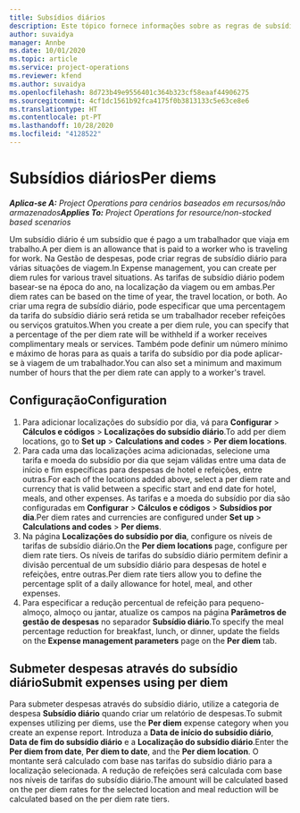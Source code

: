 ```yaml
---
title: Subsídios diários
description: Este tópico fornece informações sobre as regras de subsídio diário por dia que são utilizadas na gestão de Despesas.
author: suvaidya
manager: Annbe
ms.date: 10/01/2020
ms.topic: article
ms.service: project-operations
ms.reviewer: kfend
ms.author: suvaidya
ms.openlocfilehash: 8d723b49e9556401c364b323cf58eaaf44906275
ms.sourcegitcommit: 4cf1dc1561b92fca4175f0b3813133c5e63ce8e6
ms.translationtype: HT
ms.contentlocale: pt-PT
ms.lasthandoff: 10/28/2020
ms.locfileid: "4128522"
---
```

# <a name="per-diems"></a><span data-ttu-id="777f8-103">Subsídios diários</span><span class="sxs-lookup"><span data-stu-id="777f8-103">Per diems</span></span>

<span data-ttu-id="777f8-104">_**Aplica-se A:** Project Operations para cenários baseados em recursos/não armazenados_</span><span class="sxs-lookup"><span data-stu-id="777f8-104">_**Applies To:** Project Operations for resource/non-stocked based scenarios_</span></span>


<span data-ttu-id="777f8-105">Um subsídio diário é um subsídio que é pago a um trabalhador que viaja em trabalho.</span><span class="sxs-lookup"><span data-stu-id="777f8-105">A per diem is an allowance that is paid to a worker who is traveling for work.</span></span> <span data-ttu-id="777f8-106">Na Gestão de despesas, pode criar regras de subsídio diário para várias situações de viagem.</span><span class="sxs-lookup"><span data-stu-id="777f8-106">In Expense management, you can create per diem rules for  various travel situations.</span></span> <span data-ttu-id="777f8-107">As tarifas de subsídio diário podem basear-se na época do ano, na localização da viagem ou em ambas.</span><span class="sxs-lookup"><span data-stu-id="777f8-107">Per diem rates can be based on the time of year, the travel location, or both.</span></span> <span data-ttu-id="777f8-108">Ao criar uma regra de subsídio diário, pode especificar que uma percentagem da tarifa do subsídio diário será retida se um trabalhador receber refeições ou serviços gratuitos.</span><span class="sxs-lookup"><span data-stu-id="777f8-108">When you create a per diem  rule, you can specify that a percentage of the per diem rate will be withheld if a worker receives complimentary meals or services.</span></span> <span data-ttu-id="777f8-109">Também pode definir um número mínimo e máximo de horas para as quais a tarifa do subsídio por dia pode aplicar-se à viagem de um trabalhador.</span><span class="sxs-lookup"><span data-stu-id="777f8-109">You can also set a minimum and maximum number of hours that the per diem rate can apply to a worker's travel.</span></span>

## <a name="configuration"></a><span data-ttu-id="777f8-110">Configuração</span><span class="sxs-lookup"><span data-stu-id="777f8-110">Configuration</span></span> 

1. <span data-ttu-id="777f8-111">Para adicionar localizações do subsídio por dia, vá para **Configurar** > **Cálculos e códigos** > **Localizações do subsídio diário**.</span><span class="sxs-lookup"><span data-stu-id="777f8-111">To add per diem locations, go to **Set up** > **Calculations and codes** > **Per diem locations**.</span></span>
2. <span data-ttu-id="777f8-112">Para cada uma das localizações acima adicionadas, selecione uma tarifa e moeda do subsídio por dia que sejam válidas entre uma data de início e fim específicas para despesas de hotel e refeições, entre outras.</span><span class="sxs-lookup"><span data-stu-id="777f8-112">For each of the locations added above, select a per diem rate and currency that is valid between a specific start and end date for hotel, meals, and other expenses.</span></span> <span data-ttu-id="777f8-113">As tarifas e a moeda do subsídio por dia são configuradas em **Configurar** > **Cálculos e códigos** > **Subsídios por dia**.</span><span class="sxs-lookup"><span data-stu-id="777f8-113">Per diem rates and currencies are configured under **Set up** > **Calculations and codes** > **Per diems**.</span></span>
3. <span data-ttu-id="777f8-114">Na página **Localizações do subsídio por dia**, configure os níveis de tarifas de subsídio diário.</span><span class="sxs-lookup"><span data-stu-id="777f8-114">On the **Per diem locations** page, configure per diem rate tiers.</span></span> <span data-ttu-id="777f8-115">Os níveis de tarifas do subsídio diário permitem definir a divisão percentual de um subsídio diário para despesas de hotel e refeições, entre outras.</span><span class="sxs-lookup"><span data-stu-id="777f8-115">Per diem rate tiers allow you to define the percentage split of a daily allowance for hotel, meal, and other expenses.</span></span> 
4. <span data-ttu-id="777f8-116">Para especificar a redução percentual de refeição para pequeno-almoço, almoço ou jantar, atualize os campos na página **Parâmetros de gestão de despesas** no separador **Subsídio diário**.</span><span class="sxs-lookup"><span data-stu-id="777f8-116">To specify the meal percentage reduction for breakfast, lunch, or dinner, update the fields on the **Expense management parameters** page on the **Per diem** tab.</span></span> 
    
## <a name="submit-expenses-using-per-diem"></a><span data-ttu-id="777f8-117">Submeter despesas através do subsídio diário</span><span class="sxs-lookup"><span data-stu-id="777f8-117">Submit expenses using per diem</span></span>
<span data-ttu-id="777f8-118">Para submeter despesas através do subsídio diário, utilize a categoria de despesa **Subsídio diário** quando criar um relatório de despesas.</span><span class="sxs-lookup"><span data-stu-id="777f8-118">To submit expenses utilizing per diems, use the **Per diem** expense category when you create an expense report.</span></span> <span data-ttu-id="777f8-119">Introduza a **Data de início do subsídio diário**, **Data de fim do subsídio diário** e a **Localização do subsídio diário**.</span><span class="sxs-lookup"><span data-stu-id="777f8-119">Enter the **Per diem from date**, **Per diem to date**,  and the **Per diem location**.</span></span> <span data-ttu-id="777f8-120">O montante será calculado com base nas tarifas do subsídio diário para a localização selecionada. A redução de refeições será calculada com base nos níveis de tarifas do subsídio diário.</span><span class="sxs-lookup"><span data-stu-id="777f8-120">The amount will be calculated based on the per diem rates for the selected location and meal reduction will be calculated based on the per diem rate tiers.</span></span>
